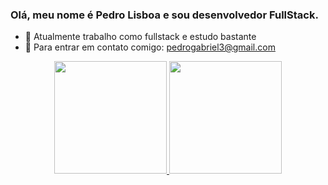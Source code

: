 ### Olá, meu nome é Pedro Lisboa e sou desenvolvedor FullStack.

- 🌱 Atualmente trabalho como fullstack e estudo bastante
- 📩 Para entrar em contato comigo: pedrogabriel3@gmail.com

<div align="center">
  <a href="https://github.com/lisboapg93">
  <img height="180em" src="https://github-readme-stats.vercel.app/api?username=lisboapg93&show_icons=true&theme=gruvbox&include_all_commits=true&count_private=true"/>
  <img height="180em" src="https://github-readme-stats.vercel.app/api/top-langs/?username=lisboapg93&layout=compact&langs_count=7&theme=gruvbox"/>
</div>
